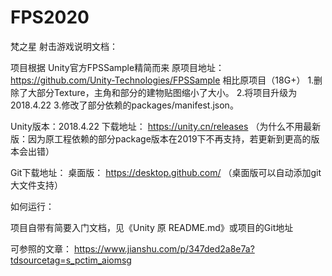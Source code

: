 # FPS2020
梵之星 射击游戏说明文档：

项目根据 Unity官方FPSSample精简而来
原项目地址：https://github.com/Unity-Technologies/FPSSample
相比原项目（18G+）
1.删除了大部分Texture，主角和部分的建物贴图缩小了大小。
2.将项目升级为2018.4.22
3.修改了部分依赖的packages/manifest.json。


Unity版本：2018.4.22 下载地址：
https://unity.cn/releases
（为什么不用最新版：因为原工程依赖的部分package版本在2019下不再支持，若更新到更高的版本会出错）

Git下载地址：
桌面版：
https://desktop.github.com/
（桌面版可以自动添加git大文件支持）


如何运行：

项目自带有简要入门文档，见《Unity 原 README.md》或项目的Git地址

可参照的文章：
https://www.jianshu.com/p/347ded2a8e7a?tdsourcetag=s_pctim_aiomsg
